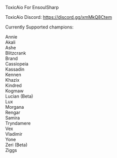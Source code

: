 ToxicAio For EnsoulSharp

ToxicAio Discord: https://discord.gg/xmMkQ8Ctem

Currently Supported champions:


Annie         
Akali         
Ashe      
Blitzcrank          
Brand       
Cassiopeia        
Kassadin      
Kennen      
Khazix      
Kindred     
Kogmaw      
Lucian (Beta)     
Lux     
Morgana     
Rengar      
Samira      
Tryndamere      
Vex     
Vladimir      
Yone   
Zeri (Beta)       
Ziggs       
